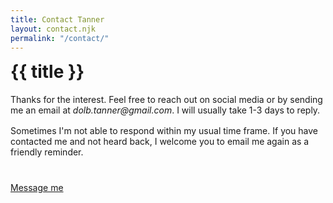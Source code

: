 ```yaml
---
title: Contact Tanner
layout: contact.njk
permalink: "/contact/"
---
```


<h1 style="margin-top: 0;">{{ title }}</h1>

<p style="margin-bottom: 1rem; margin-top: 0;">Thanks for the interest. Feel free to reach out on social media or by sending me an email at <em>dolb.tanner@gmail.com</em>. I will usually take 1-3 days to reply.</p>

<p style="margin-bottom: 2.5rem;">Sometimes I'm not able to respond within my usual time frame. If you have contacted me and not heard back, I welcome you to email me again as a friendly reminder.</p>

<a class="message-me" href="mailto:dolb.tanner@gmail.com">Message me</a>